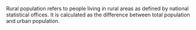 Rural population refers to people living in rural areas as defined by national statistical offices. It is calculated as the difference between total population and urban population.